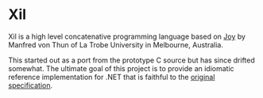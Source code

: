 # Xil
Xil is a high level concatenative programming language based on [Joy](https://en.wikipedia.org/wiki/Joy_(programming_language)) by Manfred  von Thun of La Trobe 
University in Melbourne, Australia.

This started out as a port from the prototype C source but has since drifted 
somewhat. The ultimate goal of this project is to provide an idiomatic reference
implementation for .NET that is faithful to the [original specification](https://github.com/basp/xil/blob/vnext/doc/joy.txt).
